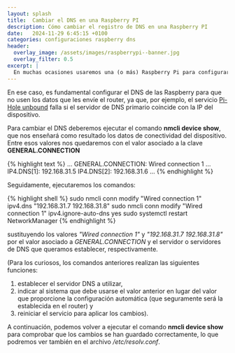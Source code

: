 ```yaml
---
layout: splash
title:  Cambiar el DNS en una Raspberry PI
description: Cómo cambiar el registro de DNS en una Raspberry PI
date:   2024-11-29 6:45:15 +0100
categories: configuraciones raspberry dns
header:
  overlay_image: /assets/images/raspberrypi--banner.jpg
  overlay_filter: 0.5 
excerpt: |
  En muchas ocasiones usaremos una (o más) Raspberry Pi para configurar nuestro propio servidor de DNS. De hecho, es muy normal usar 2 de ellas para establecer el servidor DNS primario y el secundario.
---
```

En ese caso, es fundamental configurar el DNS de las Raspberry para que no usen los datos que les envíe el router, ya que, por ejemplo, el servicio [Pi-Hole unbound](/_posts/2023-11-06-pi-hole-unbound-vs-cloudflare-doh.markdown) falla si el servidor de DNS primario coincide con la IP del dispositivo.

Para cambiar el DNS deberemos ejecutar el comando **nmcli device show**, que nos enseñará como resultado los datos de conectividad del dispositivo. Entre esos valores nos quedaremos con el valor asociado a la clave **GENERAL.CONNECTION** 

{% highlight text %}
...
GENERAL.CONNECTION:                     Wired connection 1
...
IP4.DNS[1]:                             192.168.31.5
IP4.DNS[2]:                             192.168.31.6
...
{% endhighlight %}

Seguidamente, ejecutaremos los comandos: 

{% highlight shell %}
sudo nmcli conn modify "Wired connection 1"  ipv4.dns "192.168.31.7 192.168.31.8"
sudo nmcli conn modify "Wired connection 1"  ipv4.ignore-auto-dns yes
sudo systemctl restart NetworkManager
{% endhighlight %}

sustituyendo los valores *"Wired connection 1"* y *"192.168.31.7 192.168.31.8"* por el valor asociado a *GENERAL.CONNECTION* y el servidor o servidores de DNS que queramos establecer, respectivamente.

(Para los curiosos, los comandos anteriores realizan las siguientes funciones: 
  1. establecer el servidor DNS a utilizar, 
  2. indicar al sistema que debe usarse el valor anterior en lugar del valor que proporcione la configuración automática (que seguramente será la establecida en el router) y 
  3. reiniciar el servicio para aplicar los cambios).

A continuación, podemos volver a ejecutar el comando **nmcli device show** para comprobar que los cambios se han guardado correctamente, lo que podremos ver también en el archivo */etc/resolv.conf*.

